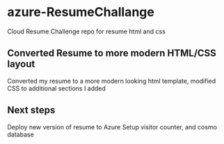 # azure-ResumeChallange
Cloud Resume Challenge repo for resume html and css

## Converted Resume to more modern HTML/CSS layout
Converted my resume to a more modern looking html template, modified CSS to additional sections I added

## Next steps
Deploy new version of resume to Azure
Setup visitor counter, and cosmo database
